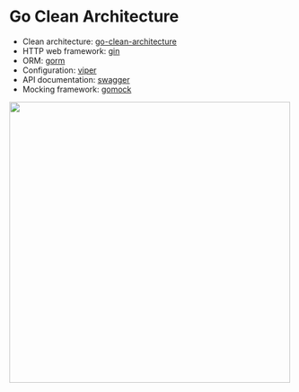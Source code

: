 # Go Clean Architecture

- Clean architecture: [go-clean-architecture](https://blog.cleancoder.com/uncle-bob/2012/08/13/the-clean-architecture.html)
- HTTP web framework: [gin](https://github.com/gin-gonic/gin)
- ORM: [gorm](https://github.com/go-gorm/gorm)
- Configuration: [viper](https://github.com/spf13/viper)
- API documentation: [swagger](https://github.com/swaggo/swag)
- Mocking framework: [gomock](https://github.com/golang/mock)

<img src="https://blog.cleancoder.com/uncle-bob/images/2012-08-13-the-clean-architecture/CleanArchitecture.jpg" width="500"/>
